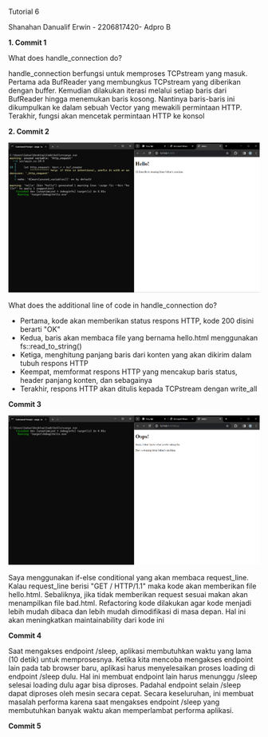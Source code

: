 Tutorial 6

Shanahan Danualif Erwin - 2206817420- Adpro B

__1. Commit 1__

What does handle_connection do?

handle_connection berfungsi untuk memproses TCPstream yang masuk. Pertama ada
BufReader yang membungkus TCPstream yang diberikan dengan buffer. Kemudian dilakukan iterasi
melalui setiap baris dari BufReader hingga menemukan baris kosong. Nantinya baris-baris ini dikumpulkan
ke dalam sebuah Vector yang mewakili permintaan HTTP. Terakhir, fungsi akan mencetak permintaan HTTP ke konsol





__2. Commit 2__

![Commit 2 screen capture](assets/images/commit2.png)

What does the additional line of code in handle_connection do?

- Pertama, kode akan memberikan status respons HTTP, kode 200 disini berarti "OK"
- Kedua, baris akan membaca file yang bernama hello.html menggunakan fs::read_to_string()
- Ketiga, menghitung panjang baris dari konten yang akan dikirim dalam tubuh respons HTTP
- Keempat, memformat respons HTTP yang mencakup baris status, header panjang konten, dan sebagainya
- Terakhir, respons HTTP akan ditulis kepada TCPstream dengan write_all

__Commit 3__

![Commit 3 picture](assets/images/commit3.png)

Saya menggunakan if-else conditional yang akan membaca request_line. Kalau request_line
berisi "GET / HTTP/1.1" maka kode akan memberikan file hello.html. Sebaliknya, jika
tidak memberikan request sesuai makan akan menampilkan file bad.html. Refactoring kode dilakukan agar
kode menjadi lebih mudah dibaca dan lebih mudah dimodifikasi di masa depan. Hal ini akan meningkatkan maintainability
dari kode ini

__Commit 4__

Saat mengakses endpoint /sleep, aplikasi membutuhkan waktu yang lama (10 detik) untuk memprosesnya. Ketika kita mencoba
mengakses endpoint lain pada tab browser baru, aplikasi harus menyelesaikan proses loading di endpoint /sleep dulu.
Hal ini membuat endpoint lain harus menunggu /sleep selesai loading dulu agar bisa diproses. Padahal endpoint selain /sleep
dapat diproses oleh mesin secara cepat. Secara keseluruhan, ini membuat masalah performa karena 
saat mengakses endpoint /sleep yang membutuhkan banyak waktu akan memperlambat performa aplikasi.

__Commit 5__



